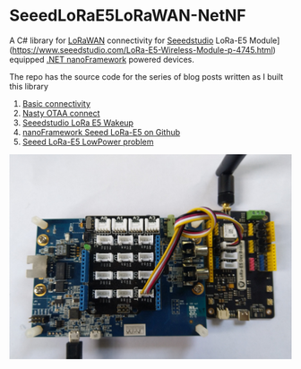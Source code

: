 # SeeedLoRaE5LoRaWAN-NetNF
A C# library for [LoRaWAN](https://lora-alliance.org/about-lorawan) connectivity for [Seeedstudio](https://www.seeedstudio.com/) LoRa-E5 Module](https://www.seeedstudio.com/LoRa-E5-Wireless-Module-p-4745.html) equipped [.NET nanoFramework](https://nanoframework.net/) powered devices.

The repo has the source code for the series of blog posts written as I built this library

01. [Basic connectivity](http://blog.devmobile.co.nz/2021/05/24/nanoframework-seeed-lora-e5-lorawan-library-part1//)
02. [Nasty OTAA connect](http://blog.devmobile.co.nz/2021/05/25/nanoframework-seeed-lora-e5-lorawan-library-part2/)
03. [Seeedstudio LoRa E5 Wakeup](http://blog.devmobile.co.nz/2021/05/31/seeed-lora-e5-wakeup/)
04. [nanoFramework Seeed LoRa-E5 on Github](https://blog.devmobile.co.nz/2021/06/12/nanoframework-seeed-lora-e5-on-github/)
05. [Seeed LoRa-E5 LowPower problem](http://blog.devmobile.co.nz/2021/07/07/seeed-lora-e5-lowpower-problem/)

![Seeedstudio LoRa-E5 EVB conencted to nanoFramework STM32F769I_DISCOVERY device](SeeedLora-E5.nanoFramwork.ST_STM32F769I_DISCOVERY.JPG)
